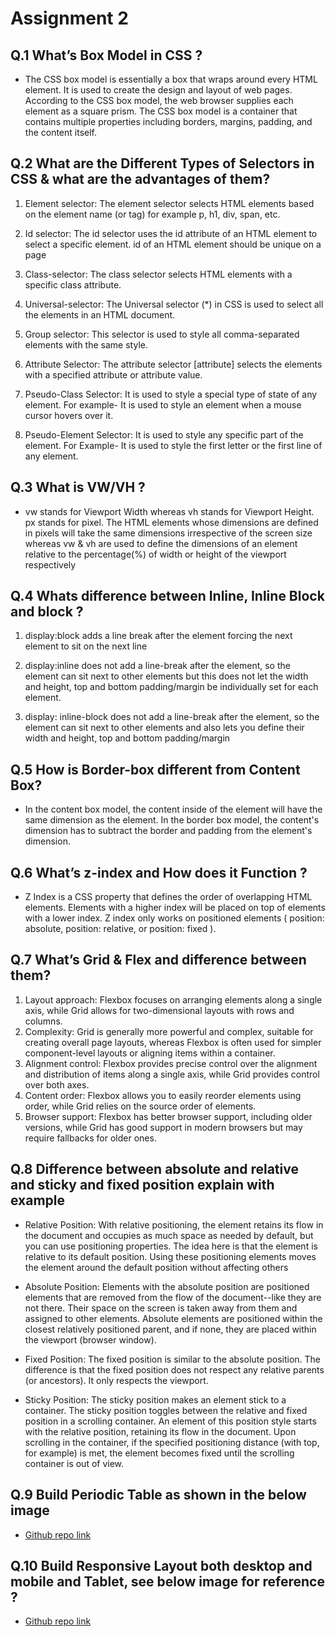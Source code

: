 # Assignment 2

## Q.1 What’s Box Model in CSS ?

- The CSS box model is essentially a box that wraps around every HTML element. It is used to create the design and layout of web pages. According to the CSS box model, the web browser supplies each element as a square prism. The CSS box model is a container that contains multiple properties including borders, margins, padding, and the content itself.

## Q.2 What are the Different Types of Selectors in CSS & what are the advantages of them?

1. Element selector: The element selector selects HTML elements based on the element name (or tag) for example p, h1, div, span, etc.

2. Id selector: The id selector uses the id attribute of an HTML element to select a specific element. id of an HTML element should be unique on a page

3. Class-selector: The class selector selects HTML elements with a specific class attribute.

4. Universal-selector: The Universal selector (*) in CSS is used to select all the elements in an HTML document.

5. Group selector: This selector is used to style all comma-separated elements with the same style.

6. Attribute Selector: The attribute selector [attribute] selects the elements with a specified attribute or attribute value.

7. Pseudo-Class Selector: It is used to style a special type of state of any element. For example- It is used to style an element when a mouse cursor hovers over it.

8. Pseudo-Element Selector: It is used to style any specific part of the element. For Example- It is used to style the first letter or the first line of any element.

## Q.3 What is VW/VH ?

- vw stands for Viewport Width whereas vh stands for Viewport Height. px stands for pixel. The HTML elements whose dimensions are defined in pixels will take the same dimensions irrespective of the screen size whereas vw & vh are used to define the dimensions of an element relative to the percentage(%) of width or height of the viewport respectively

## Q.4 Whats difference between Inline, Inline Block and block ?

1. display:block adds a line break after the element forcing the next element to sit on the next line

2. display:inline does not add a line-break after the element, so the element can sit next to other elements but this does not let the width and height, top and bottom padding/margin be individually set for each element.

3. display: inline-block does not add a line-break after the element, so the element can sit next to other elements and also lets you define their width and height, top and bottom padding/margin

## Q.5 How is Border-box different from Content Box?

- In the content box model, the content inside of the element will have the same dimension as the element. In the border box model, the content's dimension has to subtract the border and padding from the element's dimension.

## Q.6 What’s z-index and How does it Function ?

- Z Index is a CSS property that defines the order of overlapping HTML elements. Elements with a higher index will be placed on top of elements with a lower index. Z index only works on positioned elements ( position: absolute, position: relative, or position: fixed ).

## Q.7 What’s Grid & Flex and difference between them?

1. Layout approach: Flexbox focuses on arranging elements along a single axis, while Grid allows for two-dimensional layouts with rows and columns.
2. Complexity: Grid is generally more powerful and complex, suitable for creating overall page layouts, whereas Flexbox is often used for simpler component-level layouts or aligning items within a container.
3. Alignment control: Flexbox provides precise control over the alignment and distribution of items along a single axis, while Grid provides control over both axes.
4. Content order: Flexbox allows you to easily reorder elements using order, while Grid relies on the source order of elements.
5. Browser support: Flexbox has better browser support, including older versions, while Grid has good support in modern browsers but may require fallbacks for older ones.

## Q.8 Difference between absolute and relative and sticky and fixed position explain with example

- Relative Position: With relative positioning, the element retains its flow in the document and occupies as much space as needed by default, but you can use positioning properties. The idea here is that the element is relative to its default position. Using these positioning elements moves the element around the default position without affecting others

- Absolute Position: Elements with the absolute position are positioned elements that are removed from the flow of the document--like they are not there. Their space on the screen is taken away from them and assigned to other elements. Absolute elements are positioned within the closest relatively positioned parent, and if none, they are placed within the viewport (browser window).

- Fixed Position: The fixed position is similar to the absolute position. The difference is that the fixed position does not respect any relative parents (or ancestors). It only respects the viewport.

- Sticky Position: The sticky position makes an element stick to a container. The sticky position toggles between the relative and fixed position in a scrolling container. An element of this position style starts with the relative position, retaining its flow in the document. Upon scrolling in the container, if the specified positioning distance (with top, for example) is met, the element becomes fixed until the scrolling container is out of view.

## Q.9 Build Periodic Table as shown in the below image

- [Github repo link](https://github.com/Steevel/Placement-Assignment-Steevel/tree/master/02_CSS/Question%208)

## Q.10 Build Responsive Layout both desktop and mobile and Tablet, see below image for reference ?

- [Github repo link](https://github.com/Steevel/Placement-Assignment-Steevel/tree/master/02_CSS/Question%2010)
